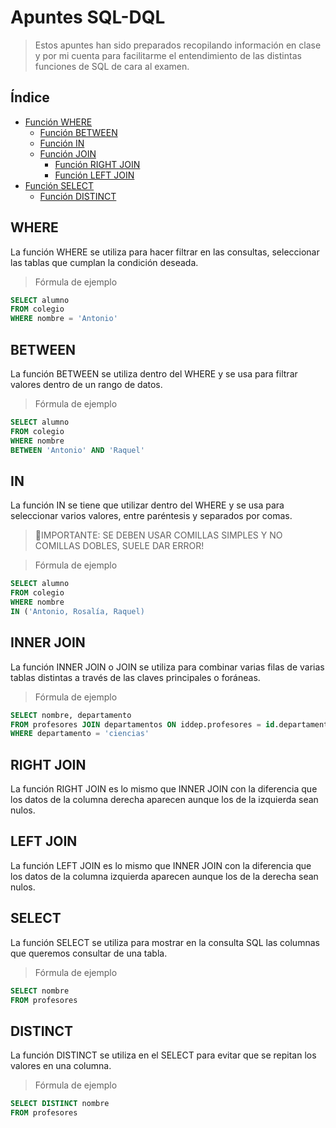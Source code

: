 # Apuntes SQL-DQL
> Estos apuntes han sido preparados recopilando información en clase y por mi cuenta para facilitarme el entendimiento de las distintas funciones de SQL de cara al examen.
## Índice
- [Función WHERE](#WHERE)
	- [Función BETWEEN](#BETWEEN)
	- [Función IN](#IN)
	- [Función JOIN](#JOIN)
		- [Función RIGHT JOIN](#RIGHT_JOIN)
		- [Función LEFT JOIN](#LEFT_JOIN)
- [Función SELECT](#SELECT)
	- [Función DISTINCT](#DISTINCT)
## WHERE
La función WHERE se utiliza para hacer filtrar en las consultas, seleccionar las tablas que cumplan la condición deseada.

 > Fórmula de ejemplo
 
 ```sql
 SELECT alumno 
 FROM colegio
 WHERE nombre = 'Antonio'
```

## BETWEEN
La función BETWEEN se utiliza dentro del WHERE y se usa para filtrar valores dentro de un rango de datos.

 > Fórmula de ejemplo
 
 ```sql
 SELECT alumno 
 FROM colegio
 WHERE nombre 
 BETWEEN 'Antonio' AND 'Raquel'
```
## IN
La función IN se tiene que utilizar dentro del WHERE y se usa para seleccionar varios valores, entre paréntesis y separados por comas.
 > 🚩IMPORTANTE: SE DEBEN USAR COMILLAS SIMPLES Y NO COMILLAS DOBLES, SUELE DAR ERROR!

 > Fórmula de ejemplo
 
 ```sql
 SELECT alumno 
 FROM colegio
 WHERE nombre 
 IN ('Antonio, Rosalía, Raquel)
```

## INNER JOIN
La función INNER JOIN o JOIN se utiliza para combinar varias filas de varias tablas distintas a través de las claves principales o foráneas.

 > Fórmula de ejemplo
 
 ```sql
 SELECT nombre, departamento
 FROM profesores JOIN departamentos ON iddep.profesores = id.departamentos
 WHERE departamento = 'ciencias'
```
## RIGHT JOIN
La función RIGHT JOIN es lo mismo que INNER JOIN con la diferencia que los datos de la columna derecha aparecen aunque los de la izquierda sean nulos.

## LEFT JOIN
La función LEFT JOIN es lo mismo que INNER JOIN con la diferencia que los datos de la columna izquierda aparecen aunque los de la derecha sean nulos.

## SELECT
La función SELECT se utiliza para mostrar en la consulta SQL las columnas que queremos consultar de una tabla.

 > Fórmula de ejemplo
 
 ```sql
 SELECT nombre
 FROM profesores
```
## DISTINCT
La función DISTINCT se utiliza en el SELECT para evitar que se repitan los valores en una columna.

 > Fórmula de ejemplo
 
 ```sql
 SELECT DISTINCT nombre
 FROM profesores
 
```
